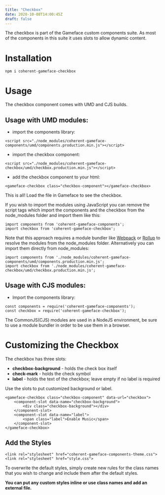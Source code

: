 ```yaml
---
title: "Checkbox"
date: 2020-10-08T14:00:45Z
draft: false
---
```


<!--Copyright (c) Coherent Labs AD. All rights reserved. -->
The checkbox is part of the Gameface custom components suite. As most of the components in this suite it uses slots to allow dynamic content.

Installation
===================

`npm i coherent-gameface-checkbox`

Usage
===================
The checkbox component comes with UMD and CJS builds.

## Usage with UMD modules:

* import the components library:

~~~~{.html}
<script src="./node_modules/coherent-gameface-components/umd/components.production.min.js"></script>
~~~~

* import the checkbox component:

~~~~{.html}
<script src="./node_modules/coherent-gameface-checkbox/umd/checkbox.production.min.js"></script>
~~~~

* add the checkbox component to your html:

~~~~{.html}
<gameface-checkbox class="checkbox-component"></gameface-checkbox>
~~~~

This is all! Load the file in Gameface to see the checkbox.

If you wish to import the modules using JavaScript you can remove the script tags
which import the components and the checkbox from the node_modules folder and import them like this:

~~~~{.js}
import components from 'coherent-gameface-components';
import checkbox from 'coherent-gameface-checkbox';
~~~~

Note that this approach requires a module bundler like [Webpack](https://webpack.js.org/) or [Rollup](https://rollupjs.org/guide/en/) to resolve the
modules from the node_modules folder. Alternatively you can import them directly from node_modules:

~~~~{.js}
import components from './node_modules/coherent-gameface-components/umd/components.production.min.js';
import checkbox from './node_modules/coherent-gameface-checkbox/umd/checkbox.production.min.js';
~~~~

## Usage with CJS modules:

* Import the components library:

~~~~{.js}
const components = require('coherent-gameface-components');
const checkbox = require('coherent-gameface-checkbox');
~~~~

The CommonJS(CJS) modules are used in a NodeJS environment, be sure to use a module
bundler in order to be use them in a browser.


Customizing the Checkbox
=========================

The checkbox has three slots:
- **checkbox-background** - holds the check box itself
- **check-mark** - holds the check symbol
- **label** - holds the text of the checkbox; leave empty if no label is required

Use the slots to put customized background or label.

~~~~{.html}
<gameface-checkbox class="checkbox-component" data-url="checkbox">
    <component-slot data-name="checkbox-background">
        <div class="checkbox-background"></div>
    </component-slot>
    <component-slot data-name="label">
        <span class="label">Enable Music</span>
    </component-slot>
</gameface-checkbox>
~~~~

## Add the Styles

~~~~{.css}
<link rel="stylesheet" href="coherent-gameface-components-theme.css">
<link rel="stylesheet" href="style.css">
~~~~

To overwrite the default styles, simply create new rules for the class names that
you wish to change and include them after the default styles.

**You can put any custom styles inline or use class names and add an external file.**